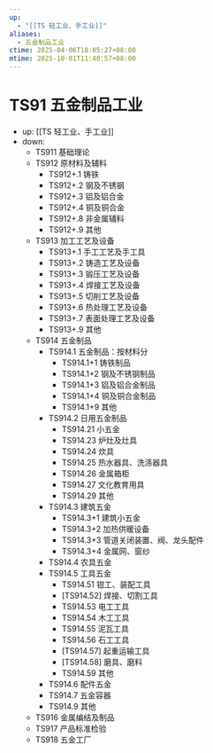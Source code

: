 ```yaml
---
up:
  - "[[TS 轻工业、手工业]]"
aliases:
  - 五金制品工业
ctime: 2025-04-06T18:05:27+08:00
mtime: 2025-10-01T11:40:57+08:00
---
```


# TS91 五金制品工业

- up: [[TS 轻工业、手工业]]
- down:	
	- TS911 基础理论
	- TS912 原材料及辅料
		- TS912+.1 铸铁
		- TS912+.2 钢及不锈钢
		- TS912+.3 铝及铝合金
		- TS912+.4 铜及铜合金
		- TS912+.8 非金属辅料
		- TS912+.9 其他
	- TS913 加工工艺及设备
		- TS913+.1 手工工艺及手工具
		- TS913+.2 铸造工艺及设备
		- TS913+.3 锻压工艺及设备
		- TS913+.4 焊接工艺及设备
		- TS913+.5 切削工艺及设备
		- TS913+.6 热处理工艺及设备
		- TS913+.7 表面处理工艺及设备
		- TS913+.9 其他
	- TS914 五金制品
		- TS914.1 五金制品：按材料分
			- TS914.1+1 铸铁制品
			- TS914.1+2 钢及不锈钢制品
			- TS914.1+3 铝及铝合金制品
			- TS914.1+4 铜及铜合金制品
			- TS914.1+9 其他
		- TS914.2 日用五金制品
			- TS914.21 小五金
			- TS914.23 炉灶及灶具
			- TS914.24 炊具
			- TS914.25 热水器具、洗涤器具
			- TS914.26 金属箱柜
			- TS914.27 文化教育用具
			- TS914.29 其他
		- TS914.3 建筑五金
			- TS914.3+1 建筑小五金
			- TS914.3+2 加热供暖设备
			- TS914.3+3 管道关闭装置、阀、龙头配件
			- TS914.3+4 金属网、窗纱
		- TS914.4 农具五金
		- TS914.5 工具五金
			- TS914.51 钳工、装配工具
			- [TS914.52] 焊接、切割工具
			- TS914.53 电工工具
			- TS914.54 木工工具
			- TS914.55 泥瓦工具
			- TS914.56 石工工具
			- [TS914.57] 起重运输工具
			- [TS914.58] 磨具、磨料
			- TS914.59 其他
		- TS914.6 配件五金
		- TS914.7 五金容器
		- TS914.9 其他
	- TS916 金属编结及制品
	- TS917 产品标准检验
	- TS918 五金工厂
		
